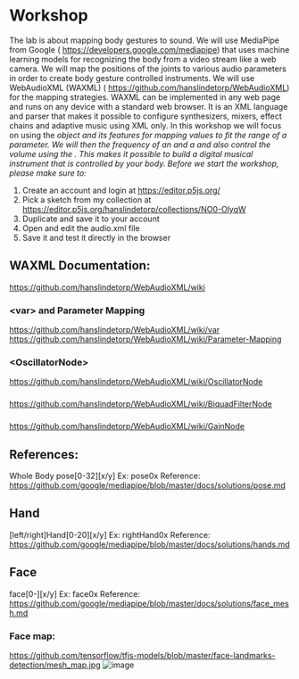# Workshop

The lab is about mapping body gestures to sound. We will use MediaPipe from Google ( https://developers.google.com/mediapipe)  that uses machine learning models for recognizing the body from a video stream like a web camera. We will map the positions of the joints to various audio parameters in order to create body gesture controlled instruments.
We will use WebAudioXML (WAXML) ( https://github.com/hanslindetorp/WebAudioXML) for the mapping strategies. WAXML can be implemented in any web page and runs on any device with a standard web browser. It is an XML language and parser that makes it possible to configure synthesizers, mixers, effect chains and adaptive music using XML only.
In this workshop we will focus on using the <var> object and its features for mapping values to fit the range of a parameter. We will then the frequency of an <OscillatorNode> and a <BiquadFilterNode> and also control the volume using the <GainNode>. This makes it possible to build a digital musical instrument that is controlled by your body.
Before we start the workshop, please make sure to:

1. Create an account and login at  https://editor.p5js.org/
2. Pick a sketch from my collection at  https://editor.p5js.org/hanslindetorp/collections/NO0-OlyqW
3. Duplicate and save it to your account
4. Open and edit the audio.xml file
5. Save it and test it directly in the browser
 
## WAXML Documentation:
https://github.com/hanslindetorp/WebAudioXML/wiki

### \<var> and Parameter Mapping
https://github.com/hanslindetorp/WebAudioXML/wiki/var
https://github.com/hanslindetorp/WebAudioXML/wiki/Parameter-Mapping

### \<OscillatorNode>
https://github.com/hanslindetorp/WebAudioXML/wiki/OscillatorNode

### <BiquadFilterNode>
https://github.com/hanslindetorp/WebAudioXML/wiki/BiquadFilterNode

### <GainNode>
https://github.com/hanslindetorp/WebAudioXML/wiki/GainNode


## References:
Whole Body
pose[0-32][x/y]
Ex: pose0x
Reference:
https://github.com/google/mediapipe/blob/master/docs/solutions/pose.md

## Hand
[left/right]Hand[0-20][x/y]
Ex: rightHand0x
Reference:
https://github.com/google/mediapipe/blob/master/docs/solutions/hands.md

## Face
face[0-][x/y]
Ex: face0x
Reference:
https://github.com/google/mediapipe/blob/master/docs/solutions/face_mesh.md

### Face map:
https://github.com/tensorflow/tfjs-models/blob/master/face-landmarks-detection/mesh_map.jpg
![image](https://github.com/mattiaspetersson/SMC-Summer-School-2023/assets/15527600/ad1c29dd-865f-4a99-a64d-3cb2e2b7d1ce)
